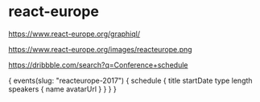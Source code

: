 # react-europe

https://www.react-europe.org/graphiql/

https://www.react-europe.org/images/reacteurope.png

https://dribbble.com/search?q=Conference+schedule

{
  events(slug: "reacteurope-2017") {
    schedule {
      title
      startDate
      type
      length
      speakers {
        name
        avatarUrl
      }
    }
  }
}
